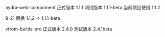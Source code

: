 hydra-web-compoment
正式版本 1.1.1
测试版本 1.1.1-beta
当前项目使用 1.1.2

9-21 替换 1.1.2 -> 1.1.1-beta

vfrom-builds-pro
正式版本 2.4.0
测试版本 2.4.1beta
